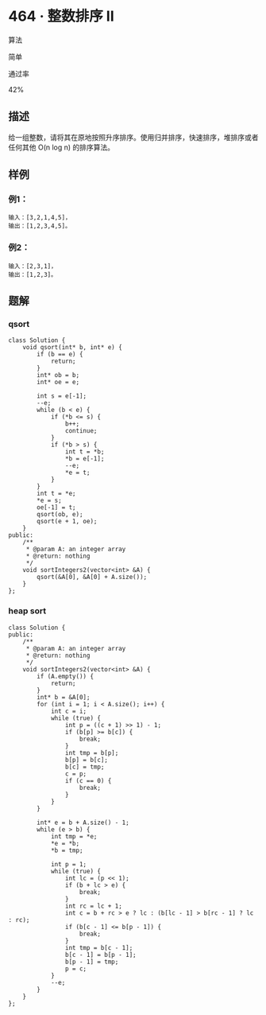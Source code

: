 # 464 · 整数排序 II

算法

简单

通过率

42%

## 描述

给一组整数，请将其在原地按照升序排序。使用归并排序，快速排序，堆排序或者任何其他 O(n log n) 的排序算法。

## 样例

### 例1：

    输入：[3,2,1,4,5]，
    输出：[1,2,3,4,5]。

### 例2：

    输入：[2,3,1]，
    输出：[1,2,3]。

## 题解

### qsort

    class Solution {
        void qsort(int* b, int* e) {
            if (b == e) {
                return;
            }
            int* ob = b;
            int* oe = e;
            
            int s = e[-1];
            --e;
            while (b < e) {
                if (*b <= s) {
                    b++;
                    continue;
                }
                if (*b > s) {
                    int t = *b;
                    *b = e[-1];
                    --e;
                    *e = t;
                }
            }
            int t = *e;
            *e = s;
            oe[-1] = t;
            qsort(ob, e);
            qsort(e + 1, oe);
        }
    public:
        /**
         * @param A: an integer array
         * @return: nothing
         */
        void sortIntegers2(vector<int> &A) {
            qsort(&A[0], &A[0] + A.size());
        }
    };

### heap sort

    class Solution {
    public:
        /**
         * @param A: an integer array
         * @return: nothing
         */
        void sortIntegers2(vector<int> &A) {
            if (A.empty()) {
                return;
            }
            int* b = &A[0];
            for (int i = 1; i < A.size(); i++) {
                int c = i;
                while (true) {
                    int p = ((c + 1) >> 1) - 1;
                    if (b[p] >= b[c]) {
                        break;
                    }
                    int tmp = b[p];
                    b[p] = b[c];
                    b[c] = tmp;
                    c = p;
                    if (c == 0) {
                        break;
                    }
                }
            }
    
            int* e = b + A.size() - 1;
            while (e > b) {
                int tmp = *e;
                *e = *b;
                *b = tmp;
    
                int p = 1;
                while (true) {
                    int lc = (p << 1);
                    if (b + lc > e) {
                        break;
                    }
                    int rc = lc + 1;
                    int c = b + rc > e ? lc : (b[lc - 1] > b[rc - 1] ? lc : rc);
                    if (b[c - 1] <= b[p - 1]) {
                        break;
                    }
                    int tmp = b[c - 1];
                    b[c - 1] = b[p - 1];
                    b[p - 1] = tmp;
                    p = c;
                }
                --e;
            }
        }
    };




